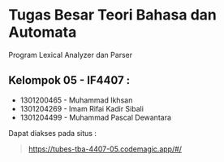 # Tugas Besar Teori Bahasa dan Automata

Program Lexical Analyzer dan Parser

## Kelompok 05 - IF4407 :
- 1301200465 - Muhammad Ikhsan
- 1301204269 - Imam Rifai Kadir Sibali
- 1301204499 - Muhammad Pascal Dewantara

Dapat diakses pada situs :
> https://tubes-tba-4407-05.codemagic.app/#/
